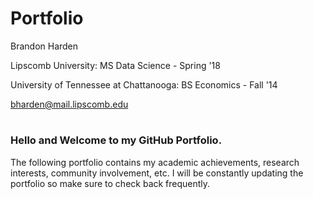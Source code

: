 # Portfolio
Brandon Harden

Lipscomb University: MS Data Science - Spring '18

University of Tennessee at Chattanooga: BS Economics - Fall '14 

bharden@mail.lipscomb.edu
#

### Hello and Welcome to my GitHub Portfolio.

The following portfolio contains my academic achievements, research interests, community involvement, etc. I will be constantly updating the portfolio so make sure to check back frequently.
